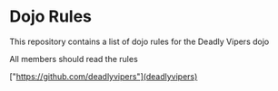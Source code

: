 Dojo Rules
==========

This repository contains a list of dojo rules for the Deadly Vipers dojo

All members should read the rules

["https://github.com/deadlyvipers"](deadlyvipers)

